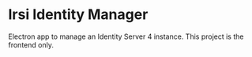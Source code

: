 # Irsi Identity Manager 

Electron app to manage an Identity Server 4 instance.  This project is the frontend only.
